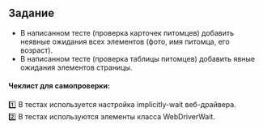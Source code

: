 ## Задание
+ В написанном тесте (проверка карточек питомцев) добавить неявные ожидания всех элементов (фото, имя питомца, его возраст).
+ В написанном тесте (проверка таблицы питомцев) добавить явные ожидания элементов страницы.

#### Чеклист для самопроверки:
:one: В тестах используется настройка implicitly-wait веб-драйвера.       
:two: В тестах используются элементы класса WebDriverWait.
